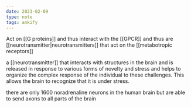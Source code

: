 ```yaml
---
date: 2023-02-09
type: note
tags: ankify
---
```


Act on [[G proteins]] and thus interact with the [[GPCR]] and thus are [[neurotransmitter|neurotransmitters]] that act on the [[metabotropic receptors]]

a [[neurotransmitter]] that interacts with structures in the brain and is released in response to various forms of novelty and stress and helps to organize the complex response of the individual to these challenges. This allows the brain to recognize that it is under stress.

there are only 1600 noradrenaline neurons in the human brain but are able to send axons to all parts of the brain
